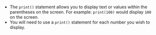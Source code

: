 - The `print()` statement allows you to display text or values within the parentheses on the screen. For example: `print(100)` would display `100` on the screen.
- You will need to use a `print()` statement for each number you wish to display.